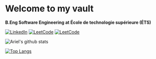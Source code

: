 # Welcome to my vault

**B.Eng Software Engineering at École de technologie supérieure (ÉTS)**

[![LinkedIn](https://img.shields.io/badge/LinkedIn-informational?style=flat-square&logo=LinkedIn)](https://www.linkedin.com/in/arielsashcov)
[![LeetCode](https://img.shields.io/badge/LeetCode-orange?style=flat-square&logo=LeetCode&logoColor=white)](https://leetcode.com/fella7ena/)
[![LeetCode](https://img.shields.io/badge/DevTo-black?style=flat-square&logo=dev.to&logoColor=white)](https://dev.to/arielsashcov)

![Ariel's github stats](https://github-readme-stats.vercel.app/api?username=arielsashcov&count_private=true&show_icons=true&hide=contribs,prs,issues)

[![Top Langs](https://github-readme-stats.vercel.app/api/top-langs/?username=arielsashcov&layout=compact&hide=jupyter%20notebook,html&langs_count=10)](https://github.com/anuraghazra/github-readme-stats)
